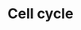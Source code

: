 ---
annotations:
- type: Pathway Ontology
  value: cell cycle pathway
authors:
- MaintBot
- MartijnVanIersel
- Mkutmon
- L Dupuis
description: (From http://en.wikipedia.org/wiki/Cell_cycle) The cell cycle is the
  series of events that takes place in a cell leading to its division and duplication
  (replication). Regulation of the cell cycle involves processes crucial to the survival
  of a cell, including the detection and repair of genetic damage as well as the prevention
  of uncontrolled cell division. Two key classes of regulatory molecules, cyclins
  and cyclin-dependent kinases (CDKs), determine a cell's progress through the cell
  cycle.
last-edited: 2020-07-01
organisms:
- Canis familiaris
redirect_from:
- /index.php/Pathway:WP1200
- /instance/WP1200
schema-jsonld:
- '@context': https://schema.org/
  '@id': https://wikipathways.github.io/pathways/WP1200.html
  '@type': Dataset
  creator:
    '@type': Organization
    name: WikiPathways
  description: (From http://en.wikipedia.org/wiki/Cell_cycle) The cell cycle is the
    series of events that takes place in a cell leading to its division and duplication
    (replication). Regulation of the cell cycle involves processes crucial to the
    survival of a cell, including the detection and repair of genetic damage as well
    as the prevention of uncontrolled cell division. Two key classes of regulatory
    molecules, cyclins and cyclin-dependent kinases (CDKs), determine a cell's progress
    through the cell cycle.
  keywords:
  - CDK6
  - SMAD3
  - CCNB3
  - MCM3
  - LOC480957
  - SCF
  - CCNB2
  - LOC607662
  - E2F3
  - MAD1L1
  - ARF
  - CCNA2
  - CDC20
  - MDM2
  - ORC
  - MCM7
  - CCND2
  - CDKN1B
  - LOC480907
  - CDC25B
  - E2F4
  - MCM2
  - CDC14B
  - LOC478040
  - DBF4
  - SKP2
  - CDC14A
  - PKMYT1
  - UBE2F
  - E2F
  - TGFB1
  - ATM
  - MPEG1
  - ORC6L
  - ATR
  - ORC2L
  - LOC475035
  - ORC1L
  - 14-3-3
  - CDK4
  - PLK1
  - CDC6
  - WEE1
  - ESPL1
  - EP300
  - BUB1B
  - MEN
  - TP53
  - E2F5
  - CDH1
  - E2F6
  - CHEK2
  - CDK2
  - APC/C
  - CCNE2
  - BUB1
  - LOC487309
  - ORC5L
  - MCM5
  - CDC2
  - RB1
  - CDKN1A
  - CCNA1
  - CHEK1
  - E2F2
  - PCNA
  - MCM6
  - CCND3
  - E2F1
  - TFDP1
  - SMAD4
  - CDC25C
  - GADD45A
  - TBC1D8
  - CDC25A
  - GSK3B
  - ABL1
  - PTTG3
  - CCNE1
  - CCNB1
  - BUB3
  - ORC4L
  - MCM4
  - GeneProduct
  - RBL1
  - YWHAG
  - LOC486589
  - CCNH
  - PTTG2
  - MAD2L1
  - PRKDC
  - ORC3L
  - SMC1A
  - CDC45L
  - CDKN2A
  - LOC490941
  - MCM
  - CDC7
  - PTTG1
  - MAD2L2
  license: CC0
  name: Cell cycle
seo: CreativeWork
title: Cell cycle
wpid: WP1200
---